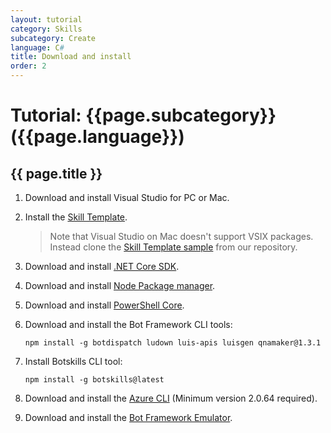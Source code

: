 ```yaml
---
layout: tutorial
category: Skills
subcategory: Create
language: C#
title: Download and install
order: 2
---
```


# Tutorial: {{page.subcategory}} ({{page.language}})

## {{ page.title }}

1. Download and install Visual Studio for PC or Mac.
1. Install the [Skill Template](https://marketplace.visualstudio.com/items?itemName=BotBuilder.BotSkillTemplate). 
   > Note that Visual Studio on Mac doesn't support VSIX packages. Instead clone the [Skill Template sample](https://github.com/microsoft/botframework-solutions/tree/master/templates/Skill-Template/csharp/Sample) from our repository.
1. Download and install [.NET Core SDK](https://www.microsoft.com/net/download).  
1. Download and install [Node Package manager](https://nodejs.org/en/).
1. Download and install [PowerShell Core](https://docs.microsoft.com/en-us/powershell/scripting/install/installing-powershell?view=powershell-6).
1. Download and install the Bot Framework CLI tools:

   ```
   npm install -g botdispatch ludown luis-apis luisgen qnamaker@1.3.1
   ```
1. Install Botskills CLI tool:
   
   ```
   npm install -g botskills@latest
   ```

1. Download and install the [Azure CLI](https://docs.microsoft.com/en-us/cli/azure/install-azure-cli-windows?view=azure-cli-latest) (Minimum version 2.0.64 required).
1. Download and install the [Bot Framework Emulator](https://aka.ms/botframework-emulator).
